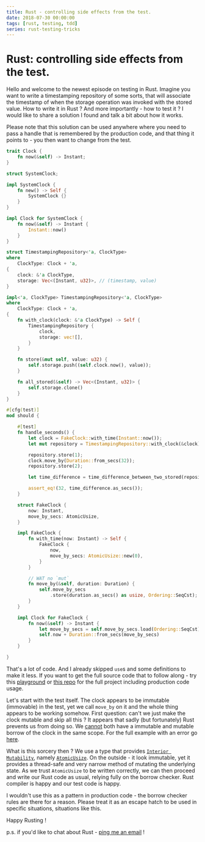 ```yaml
---
title: Rust - controlling side effects from the test.
date: 2018-07-30 00:00:00
tags: [rust, testing, tdd]
series: rust-testing-tricks
---
```


# Rust: controlling side effects from the test.

Hello and welcome to the newest episode on testing in Rust.
Imagine you want to write a timestamping repository of some sorts, that will associate the timestamp of when the storage operation was invoked with the stored value.
How to write it in Rust ? And more importantly - how to test it ?
I would like to share a solution I found and talk a bit about how it works.

Please note that this solution can be used anywhere where you need to pass a handle that is remembered by the production code, and that thing it points to - you then want to change from the test.

```rust
trait Clock {
    fn now(&self) -> Instant;
}

struct SystemClock;

impl SystemClock {
    fn new() -> Self {
        SystemClock {}
    }
}

impl Clock for SystemClock {
    fn now(&self) -> Instant {
        Instant::now()
    }
}

struct TimestampingRepository<'a, ClockType>
where
    ClockType: Clock + 'a,
{
    clock: &'a ClockType,
    storage: Vec<(Instant, u32)>, // (timestamp, value)
}

impl<'a, ClockType> TimestampingRepository<'a, ClockType>
where
    ClockType: Clock + 'a,
{
    fn with_clock(clock: &'a ClockType) -> Self {
        TimestampingRepository {
            clock,
            storage: vec![],
        }
    }

    fn store(&mut self, value: u32) {
        self.storage.push((self.clock.now(), value));
    }

    fn all_stored(&self) -> Vec<(Instant, u32)> {
        self.storage.clone()
    }
}

#[cfg(test)]
mod should {

    #[test]
    fn handle_seconds() {
        let clock = FakeClock::with_time(Instant::now());
        let mut repository = TimestampingRepository::with_clock(&clock);

        repository.store(1);
        clock.move_by(Duration::from_secs(32));
        repository.store(2);

        let time_difference = time_difference_between_two_stored(repository);

        assert_eq!(32, time_difference.as_secs());
    }

    struct FakeClock {
        now: Instant,
        move_by_secs: AtomicUsize,
    }

    impl FakeClock {
        fn with_time(now: Instant) -> Self {
            FakeClock {
                now,
                move_by_secs: AtomicUsize::new(0),
            }
        }

        // WAT no `mut`
        fn move_by(&self, duration: Duration) {
            self.move_by_secs
                .store(duration.as_secs() as usize, Ordering::SeqCst);
        }
    }

    impl Clock for FakeClock {
        fn now(&self) -> Instant {
            let move_by_secs = self.move_by_secs.load(Ordering::SeqCst) as u64;
            self.now + Duration::from_secs(move_by_secs)
        }
    }

}
```

That's a lot of code. And I already skipped `use`s and some definitions to make it less.
If you want to get the full source code that to follow along - try this [playground](https://play.rust-lang.org/?gist=7f47c441732b543a918cb491487196d4&version=stable&mode=debug&edition=2015) or [this repo](https://github.com/cyplo/rust-dependency-injection) for the full project including production code usage.

Let's start with the test itself.
The clock appears to be immutable (immovable) in the test, yet we call `move_by` on it and the whole thing appears to be working somehow.
First question: can't we just make the clock mutable and skip all this ?
It appears that sadly (but fortunately) Rust prevents us from doing so.
We [cannot](https://doc.rust-lang.org/book/second-edition/ch04-02-references-and-borrowing.html) both have a immutable and mutable borrow of the clock in the same scope.
For the full example with an error go [here](https://play.rust-lang.org/?gist=3e496f857f1e016c596ec7c4060538df&version=stable&mode=debug&edition=2015).

What is this sorcery then ?
We use a type that provides [`Interior Mutability`](https://doc.rust-lang.org/book/second-edition/ch15-05-interior-mutability.html), namely [`AtomicUsize`](https://rust-lang-ja.github.io/the-rust-programming-language-ja/1.6/std/sync/atomic/struct.AtomicUsize.html).
On the outside - it look immutable, yet it provides a thread-safe and very narrow method of mutating the underlying state.
As we trust `AtomicUsize` to be written correctly, we can then proceed and write our Rust code as usual, relying fully on the borrow checker. Rust compiler is happy and our test code is happy.

I wouldn't use this as a pattern in production code - the borrow checker rules are there for a reason.
Please treat it as an escape hatch to be used in specific situations, situations like this.

Happy Rusting !

p.s. if you'd like to chat about Rust - [ping me an email](mailto:rust@cyplo.dev) !
